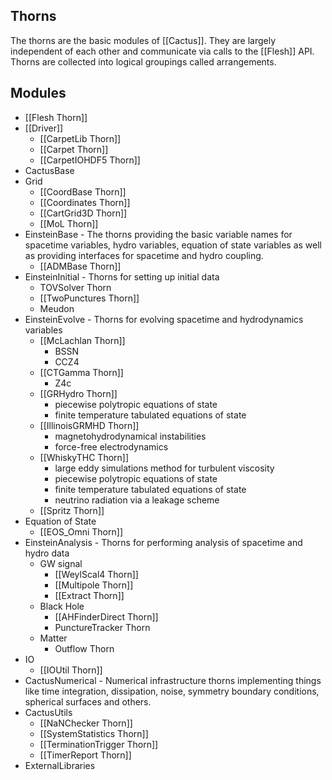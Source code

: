 ## Thorns

The thorns are the basic modules of [[Cactus]]. They are largely independent of each other and communicate via calls to the [[Flesh]] API. Thorns are collected into logical groupings called arrangements.

## Modules

- [[Flesh Thorn]]
- [[Driver]]
	- [[CarpetLib Thorn]]
	- [[Carpet Thorn]]
	- [[CarpetIOHDF5 Thorn]]
- CactusBase
- Grid
	- [[CoordBase Thorn]]
	- [[Coordinates Thorn]]
	- [[CartGrid3D Thorn]]
	- [[MoL Thorn]]
- EinsteinBase - The thorns providing the basic variable names for spacetime variables, hydro variables, equation of state variables as well as providing interfaces for spacetime and hydro coupling.
	- [[ADMBase Thorn]]
- EinsteinInitial - Thorns for setting up initial data
	- TOVSolver Thorn
	- [[TwoPunctures Thorn]]
	- Meudon
- EinsteinEvolve - Thorns for evolving spacetime and hydrodynamics variables
	- [[McLachlan Thorn]]
		- BSSN
		- CCZ4
	- [[CTGamma Thorn]]
		- Z4c
	- [[GRHydro Thorn]]
		- piecewise polytropic equations of state
		- finite temperature tabulated equations of state
	- [[IllinoisGRMHD Thorn]]
		- magnetohydrodynamical instabilities
		- force-free electrodynamics
	- [[WhiskyTHC Thorn]]
		- large eddy simulations method for turbulent viscosity
		- piecewise polytropic equations of state
		- finite temperature tabulated equations of state
		- neutrino radiation via a leakage scheme
	- [[Spritz Thorn]]
- Equation of State
	- [[EOS_Omni Thorn]]
- EinsteinAnalysis - Thorns for performing analysis of spacetime and hydro data
	- GW signal
		- [[WeylScal4 Thorn]]
		- [[Multipole Thorn]]
		- [[Extract Thorn]]
	- Black Hole
		- [[AHFinderDirect Thorn]]
		- PunctureTracker Thorn
	- Matter
		- Outflow Thorn
- IO
	- [[IOUtil Thorn]]
- CactusNumerical - Numerical infrastructure thorns implementing things like time integration, dissipation, noise, symmetry boundary conditions, spherical surfaces and others.
- CactusUtils
	- [[NaNChecker Thorn]]
	- [[SystemStatistics Thorn]]
	- [[TerminationTrigger Thorn]]
	- [[TimerReport Thorn]]
- ExternalLibraries